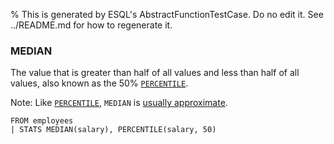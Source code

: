 % This is generated by ESQL's AbstractFunctionTestCase. Do no edit it. See ../README.md for how to regenerate it.

### MEDIAN
The value that is greater than half of all values and less than half of all values, also known as the 50% [`PERCENTILE`](https://www.elastic.co/docs/reference/query-languages/esql/functions-operators/aggregation-functions#esql-percentile).

Note: Like [`PERCENTILE`](https://www.elastic.co/docs/reference/query-languages/esql/functions-operators/aggregation-functions#esql-percentile), `MEDIAN` is [usually approximate](https://www.elastic.co/docs/reference/query-languages/esql/functions-operators/aggregation-functions#esql-percentile-approximate).

```esql
FROM employees
| STATS MEDIAN(salary), PERCENTILE(salary, 50)
```

